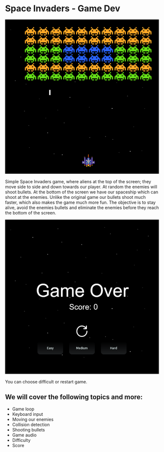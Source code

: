 # Space Invaders - Game Dev

![alt text](cover.png)

Simple Space Invaders game, where aliens  at the top of the screen; they move side to side and down towards our player. At random the enemies will shoot bullets. At the bottom of the screen we have our spaceship which can shoot at the enemies. Unlike the original game our bullets shoot much faster, which also makes the game much more fun. The objective is to stay alive, avoid the enemies bullets and eliminate the enemies before they reach the bottom of the screen.

![alt text](cover_2.png)

You can choose difficult or restart game.

## We will cover the following topics and more:

- Game loop
- Keyboard input
- Moving our enemies
- Collision detection
- Shooting bullets
- Game audio
- Difficulty
- Score

